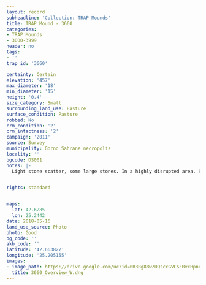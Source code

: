 ```yaml
---
layout: record
subheadline: 'Collection: TRAP Mounds'
title: TRAP Mound - 3660
categories:
- TRAP Mounds
- 3000-3999
header: no
tags:
- ''
trap_id: '3660'

certainty: Certain
elevation: '457'
max_diameter: '18'
min_diameter: '15'
height: '0.4'
size_category: Small
surrounding_land_use: Pasture
surface_condition: Pasture
robbed: No
crm_condition: '2'
crm_intactness: '2'
campaign: '2011'
source: Survey
municipality: Gorno Sahrane necropolis
locality: ''
bgcode: DS001
notes: |-
  Light stone scatter, some large stones. In a highly disrupted area. Several old robbers trenches.


rights: standard


maps:
  lat: 42.6285
  lon: 25.2442
date: 2018-05-16
land_use_source: Photo
photo: Good
bg_code: ''
akb_code: ''
latitude: '42.663827'
longitude: '25.205155'
images:
- image_path: https://drive.google.com/uc?id=0B3Rg88wZDQsccGVCSFRvcHpnelU
  title: 3660_Overview_W.dng
---
```

